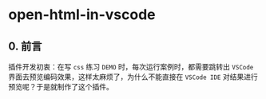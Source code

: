 # open-html-in-vscode 

## 0. 前言

插件开发初衷：在写 `css` 练习 `DEMO` 时，每次运行案例时，都需要跳转出 `VSCode` 界面去预览编码效果，这样太麻烦了，为什么不能直接在 `VSCode IDE` 对结果进行预览呢？于是就制作了这个插件。 

